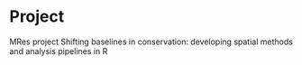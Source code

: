 # Project
MRes project 
Shifting baselines in conservation: developing spatial methods and analysis pipelines in R


